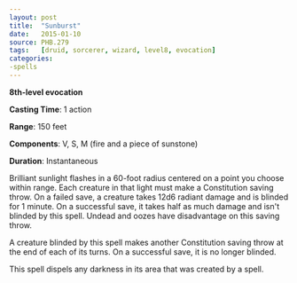 ```yaml
---
layout: post
title:  "Sunburst"
date:   2015-01-10
source: PHB.279
tags:   [druid, sorcerer, wizard, level8, evocation]
categories:
-spells
---
```


**8th-level evocation**

**Casting Time**: 1 action

**Range**: 150 feet

**Components**: V, S, M (fire and a piece of sunstone)

**Duration**: Instantaneous

Brilliant sunlight flashes in a 60-foot radius centered on a point you choose within range. Each creature in that light must make a Constitution saving throw. On a failed save, a creature takes 12d6 radiant damage and is blinded for 1 minute. On a successful save, it takes half as much damage and isn't blinded by this spell. Undead and oozes have disadvantage on this saving throw.

A creature blinded by this spell makes another Constitution saving throw at the end of each of its turns. On a successful save, it is no longer blinded.

This spell dispels any darkness in its area that was created by a spell.
